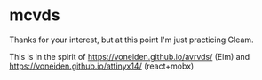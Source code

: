 # mcvds

Thanks for your interest, but at this point I'm just practicing Gleam.

This is in the spirit of https://voneiden.github.io/avrvds/ (Elm) and https://voneiden.github.io/attinyx14/ (react+mobx)